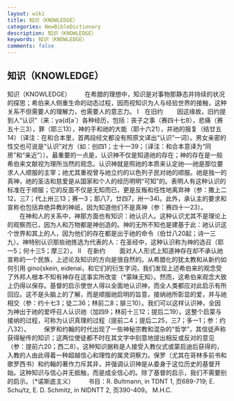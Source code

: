 ```yaml
---
layout: wiki
title: 知识（KNOWLEDGE）
categories: NewBibleDictionary
description: 知识（KNOWLEDGE）
keywords: 知识（KNOWLEDGE）
comments: false
---
```


## 知识（KNOWLEDGE）



知识（KNOWLEDGE）
　　在希腊的理想中，知识是对事物那静态并持续的状况的探思；希伯来人侧重生命的动态过程，因而视知识为人与经验世界的接触，这种关系不但需要人的理解力，也需要人的意志力。
Ⅰ　在旧约
　　因这缘故，旧约提到人“认识”（来：ya{d[a`）各种经历，包括：丧子之事（赛四十七8），悲痛（赛五十三3），罪（耶三13），神的手和祂的大能（耶十六21），并祂的报复（结廿五14）〔译注：在和合本里，首两段经文都没有照原文译出“认识”一词〕。男女亲密的性交也可说是“认识”对方（如：创四1；士十一39；〔译注：和合本意译为“同房”和“亲近”〕）。最重要的一点是，认识神不仅是知道祂的存在；神的存在是一般希伯来文献视为理所当然的观念。认识神就是照祂的本质来认定祂──祂是那位要求人人顺服的主宰；祂尤其重视曾与祂立约的以色列子民对祂的顺服。祂是独一的真神，祂的圣洁和慈爱是从国家和个人的经历明明“可知”的。表明人有这种认识的标准在于顺服；它的反面不仅是无知而已，更是反叛和任性地离弃神（参：撒上二12，三7；代上卅三13；赛一3；耶八7，廿四7，卅一34)。此外，承认主的要求和宣称也包括弃绝异教的神祇，因为知道他们不是真神（参：赛四十一23）。
　　在神和人的关系中，神那方面也有知识：祂认识人。这种认识尤其不是理论上的观察而已，因为人和万物都是神创造的。神的无所不知也是建基于此：祂认识这个世界和其上的人，因为他们的存在都是出于祂的命令（伯廿八20起；诗一三九）。神特别认识那些祂拣选为代表的人：在圣经中，这种认识称为神的选召（耶一5；何十三5；摩三2）。
Ⅱ　在新约
　　面对人人形式上知道神存在却不承认祂宣称的一个民族，上述论及知识的方向是很自然的。从希腊化的犹太教和从新约如何引用 gino{skein, eidenai，和它们的衍生字词，我们发现上述希伯来的观念受了外邦人根本不知有神存在这事实所改变（*蒙昧无知）。然而，这希伯来观念大致上仍得以保存。基督的启示使世人得以全面地认识神，而全人类都应对此启示有所回应。这不是头脑上的了解，而是顺服祂启明的旨意，接纳祂所彰显的爱，并与祂相交（参：约十七3；徒二36；林前二8；腓三10）。我们可以这样认识神，全因为神出于祂的爱呼召人认识祂（加四9；林前十三12；提后二19）。这整个启蒙与接纳的过程，可称为认识真理的过程（提前二4；提后二25，三7；多一1；参：约八32）。
　　保罗和约翰的时代出现了一些神秘宗教和混杂的“哲学”，其信徒声称获得秘传的知识；这两位使徒都不时在其文字中刻意地提出相反或反对的意见（参：提前六20；西二8）。这种知识据称是人接受入教仪式或蒙启迪后获得的，入教的人由此得着一种超越信心和理性的属灵洞察力。保罗（尤其在哥林多前书和歌罗西书）和约翰的著作力斥其非，并强调认识神是从委身于这位历史的基督开始。这种知识与信心并无抵触，而是成全信心的。除了基督的启示，我们不需要别的启示。（*诺斯底主义）
　　书目：R. Bultmann, in TDNT 1, 页689-719; E. Schu/tz, E. D. Schmitz, in NIDNTT 2, 页390-409。
M.H.C.




